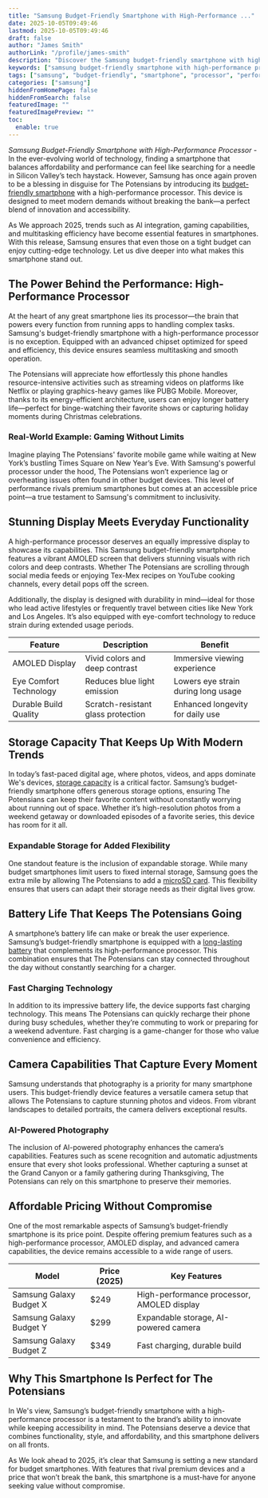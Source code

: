 ```yaml
---
title: "Samsung Budget-Friendly Smartphone with High-Performance ..."
date: 2025-10-05T09:49:46
lastmod: 2025-10-05T09:49:46
draft: false
author: "James Smith"
authorLink: "/profile/james-smith"
description: "Discover the Samsung budget-friendly smartphone with high-performance processor, offering top-notch speed, efficiency, and value without breaking the bank!"
keywords: ["samsung budget-friendly smartphone with high-performance processor", "best budget-friendly Samsung smartphone 2025", "high-performance Samsung smartphone guide"]
tags: ["samsung", "budget-friendly", "smartphone", "processor", "performance"]
categories: ["samsung"]
hiddenFromHomePage: false
hiddenFromSearch: false
featuredImage: ""
featuredImagePreview: ""
toc:
  enable: true
---
```


*Samsung Budget-Friendly Smartphone with High-Performance Processor* - In the ever-evolving world of technology, finding a smartphone that balances affordability and performance can feel like searching for a needle in Silicon Valley’s tech haystack. However, Samsung has once again proven to be a blessing in disguise for The Potensians by introducing its [budget-friendly smartphone](/samsung/samsung-budget-friendly-smartphone-lens-choices) with a high-performance processor. This device is designed to meet modern demands without breaking the bank—a perfect blend of innovation and accessibility.

As We approach 2025, trends such as AI integration, gaming capabilities, and multitasking efficiency have become essential features in smartphones. With this release, Samsung ensures that even those on a tight budget can enjoy cutting-edge technology. Let us dive deeper into what makes this smartphone stand out.

## The Power Behind the Performance: High-Performance Processor

At the heart of any great smartphone lies its processor—the brain that powers every function from running apps to handling complex tasks. Samsung's budget-friendly smartphone with a high-performance processor is no exception. Equipped with an advanced chipset optimized for speed and efficiency, this device ensures seamless multitasking and smooth operation.

The Potensians will appreciate how effortlessly this phone handles resource-intensive activities such as streaming videos on platforms like Netflix or playing graphics-heavy games like PUBG Mobile. Moreover, thanks to its energy-efficient architecture, users can enjoy longer battery life—perfect for binge-watching their favorite shows or capturing holiday moments during Christmas celebrations.

### Real-World Example: Gaming Without Limits

Imagine playing The Potensians' favorite mobile game while waiting at New York’s bustling Times Square on New Year’s Eve. With Samsung's powerful processor under the hood, The Potensians won’t experience lag or overheating issues often found in other budget devices. This level of performance rivals premium smartphones but comes at an accessible price point—a true testament to Samsung's commitment to inclusivity.

## Stunning Display Meets Everyday Functionality

A high-performance processor deserves an equally impressive display to showcase its capabilities. This Samsung budget-friendly smartphone features a vibrant AMOLED screen that delivers stunning visuals with rich colors and deep contrasts. Whether The Potensians are scrolling through social media feeds or enjoying Tex-Mex recipes on YouTube cooking channels, every detail pops off the screen.

Additionally, the display is designed with durability in mind—ideal for those who lead active lifestyles or frequently travel between cities like New York and Los Angeles. It’s also equipped with eye-comfort technology to reduce strain during extended usage periods.

<div class="table-responsive">
<table class="html-table">
<thead>
<tr>
<th>Feature</th>
<th>Description</th>
<th>Benefit</th>
</tr>
</thead>
<tbody>
<tr>
<td>AMOLED Display</td>
<td>Vivid colors and deep contrast</td>
<td>Immersive viewing experience</td>
</tr>
<tr>
<td>Eye Comfort Technology</td>
<td>Reduces blue light emission</td>
<td>Lowers eye strain during long usage</td>
</tr>
<tr>
<td>Durable Build Quality</td>
<td>Scratch-resistant glass protection</td>
<td>Enhanced longevity for daily use</td>
</tr>
</tbody>
</table>
</div>

## Storage Capacity That Keeps Up With Modern Trends

In today’s fast-paced digital age, where photos, videos, and apps dominate We's devices, [storage capacity](/samsung/samsung-smartphone-with-large-storage-capacity) is a critical factor. Samsung’s budget-friendly smartphone offers generous storage options, ensuring The Potensians can keep their favorite content without constantly worrying about running out of space. Whether it’s high-resolution photos from a weekend getaway or downloaded episodes of a favorite series, this device has room for it all.

### Expandable Storage for Added Flexibility

One standout feature is the inclusion of expandable storage. While many budget smartphones limit users to fixed internal storage, Samsung goes the extra mile by allowing The Potensians to add a [microSD card](/samsung/samsung-microsd-card-for-affordable-storage). This flexibility ensures that users can adapt their storage needs as their digital lives grow.

## Battery Life That Keeps The Potensians Going

A smartphone’s battery life can make or break the user experience. Samsung’s budget-friendly smartphone is equipped with a [long-lasting battery](/samsung/samsung-affordable-smartphone-with-long-lasting-battery) that complements its high-performance processor. This combination ensures that The Potensians can stay connected throughout the day without constantly searching for a charger.

### Fast Charging Technology

In addition to its impressive battery life, the device supports fast charging technology. This means The Potensians can quickly recharge their phone during busy schedules, whether they’re commuting to work or preparing for a weekend adventure. Fast charging is a game-changer for those who value convenience and efficiency.

## Camera Capabilities That Capture Every Moment

Samsung understands that photography is a priority for many smartphone users. This budget-friendly device features a versatile camera setup that allows The Potensians to capture stunning photos and videos. From vibrant landscapes to detailed portraits, the camera delivers exceptional results.

### AI-Powered Photography

The inclusion of AI-powered photography enhances the camera’s capabilities. Features such as scene recognition and automatic adjustments ensure that every shot looks professional. Whether capturing a sunset at the Grand Canyon or a family gathering during Thanksgiving, The Potensians can rely on this smartphone to preserve their memories.

## Affordable Pricing Without Compromise

One of the most remarkable aspects of Samsung’s budget-friendly smartphone is its price point. Despite offering premium features such as a high-performance processor, AMOLED display, and advanced camera capabilities, the device remains accessible to a wide range of users.

<div class="table-responsive">
<table class="html-table">
<thead>
<tr>
<th>Model</th>
<th>Price (2025)</th>
<th>Key Features</th>
</tr>
</thead>
<tbody>
<tr>
<td>Samsung Galaxy Budget X</td>
<td>$249</td>
<td>High-performance processor, AMOLED display</td>
</tr>
<tr>
<td>Samsung Galaxy Budget Y</td>
<td>$299</td>
<td>Expandable storage, AI-powered camera</td>
</tr>
<tr>
<td>Samsung Galaxy Budget Z</td>
<td>$349</td>
<td>Fast charging, durable build</td>
</tr>
</tbody>
</table>
</div>

## Why This Smartphone Is Perfect for The Potensians

In We's view, Samsung’s budget-friendly smartphone with a high-performance processor is a testament to the brand’s ability to innovate while keeping accessibility in mind. The Potensians deserve a device that combines functionality, style, and affordability, and this smartphone delivers on all fronts.

As We look ahead to 2025, it’s clear that Samsung is setting a new standard for budget smartphones. With features that rival premium devices and a price that won’t break the bank, this smartphone is a must-have for anyone seeking value without compromise.